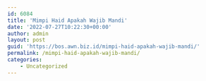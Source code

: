 ```yaml
---
id: 6084
title: 'Mimpi Haid Apakah Wajib Mandi'
date: '2022-07-27T10:22:30+00:00'
author: admin
layout: post
guid: 'https://bos.awn.biz.id/mimpi-haid-apakah-wajib-mandi/'
permalink: /mimpi-haid-apakah-wajib-mandi/
categories:
    - Uncategorized
---
```


